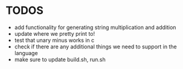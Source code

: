 # TODOS

- add functionality for generating string multiplication and addition
- update where we pretty print to!
- test that unary minus works in c
- check if there are any additional things we need to support in the language
- make sure to update build.sh, run.sh
